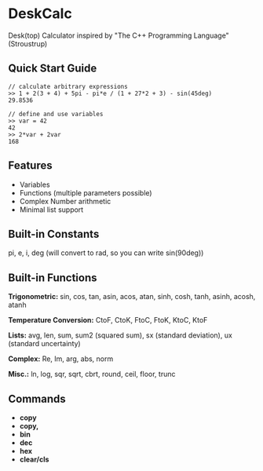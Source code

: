 # DeskCalc
Desk(top) Calculator inspired by "The C++ Programming Language" (Stroustrup)

## Quick Start Guide
```
// calculate arbitrary expressions
>> 1 + 2(3 + 4) + 5pi - pi*e / (1 + 27*2 + 3) - sin(45deg)
29.8536

// define and use variables
>> var = 42
42
>> 2*var + 2var
168
```

## Features
* Variables
* Functions (multiple parameters possible)
* Complex Number arithmetic
* Minimal list support

## Built-in Constants
pi, e, i, deg (will convert to rad, so you can write sin(90deg))

## Built-in Functions

__Trigonometric:__ sin, cos, tan, asin, acos, atan, sinh, cosh, tanh, asinh, acosh, atanh

__Temperature Conversion:__ CtoF, CtoK, FtoC, FtoK, KtoC, KtoF

__Lists:__ avg, len, sum, sum2 (squared sum), sx (standard deviation), ux (standard uncertainty)

__Complex:__ Re, Im, arg, abs, norm

__Misc.:__ ln, log, sqr, sqrt, cbrt, round, ceil, floor, trunc

## Commands
* __copy__
* __copy,__
* __bin__
* __dec__
* __hex__
* __clear/cls__
